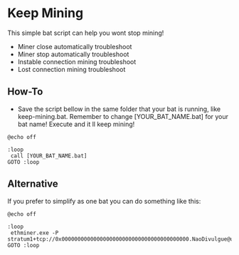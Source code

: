 # Keep Mining

This simple bat script can help you wont stop mining!

- Miner close automatically troubleshoot
- Miner stop automatically troubleshoot
- Instable connection mining troubleshoot
- Lost connection mining troubleshoot

## How-To
- Save the script bellow in the same folder that your bat is running, like keep-mining.bat.
Remember to change [YOUR_BAT_NAME.bat] for your bat name!
Execute and it ll keep mining!

```
@echo off

:loop
 call [YOUR_BAT_NAME.bat]
GOTO :loop
```

## Alternative
If you prefer to simplify as one bat you can do something like this:

```
@echo off

:loop
 ethminer.exe -P stratum1+tcp://0x0000000000000000000000000000000000000000.NaoDivulgue@us1.ethermine.org:4444
GOTO :loop
```